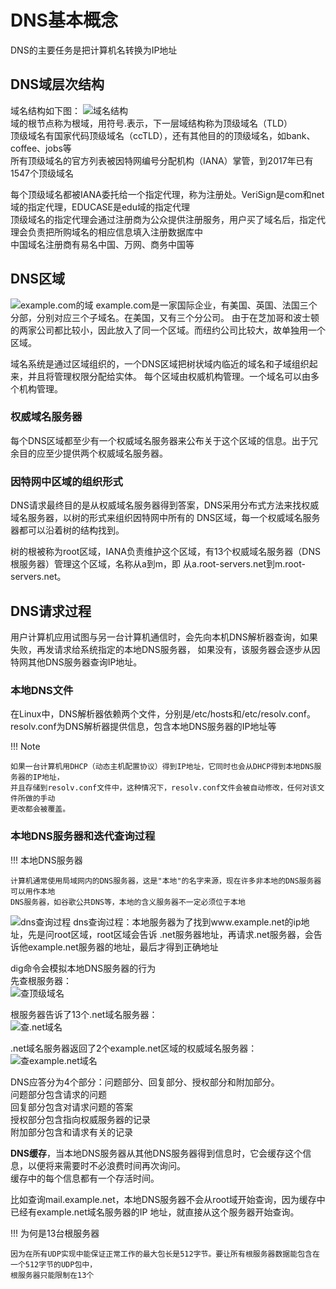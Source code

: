 # DNS基本概念

DNS的主要任务是把计算机名转换为IP地址

## DNS域层次结构

域名结构如下图：
![域名结构](../img/dns-struct.png)  
域的根节点称为根域，用符号.表示，下一层域结构称为顶级域名（TLD）  
顶级域名有国家代码顶级域名（ccTLD），还有其他目的的顶级域名，如bank、coffee、jobs等  
所有顶级域名的官方列表被因特网编号分配机构（IANA）掌管，到2017年已有1547个顶级域名  

每个顶级域名都被IANA委托给一个指定代理，称为注册处。VeriSign是com和net域的指定代理，EDUCASE是edu域的指定代理  
顶级域名的指定代理会通过注册商为公众提供注册服务，用户买了域名后，指定代理会负责把所购域名的相应信息填入注册数据库中  
中国域名注册商有易名中国、万网、商务中国等  

## DNS区域

![example.com的域](../img/dns-zones.png)
example.com是一家国际企业，有美国、英国、法国三个分部，分别对应三个子域名。在美国，又有三个分公司。
由于在芝加哥和波士顿的两家公司都比较小，因此放入了同一个区域。而纽约公司比较大，故单独用一个区域。

域名系统是通过区域组织的，一个DNS区域把树状域内临近的域名和子域组织起来，并且将管理权限分配给实体。
每个区域由权威机构管理。一个域名可以由多个机构管理。

### 权威域名服务器

每个DNS区域都至少有一个权威域名服务器来公布关于这个区域的信息。出于冗余目的应至少提供两个权威域名服务器。

### 因特网中区域的组织形式

DNS请求最终目的是从权威域名服务器得到答案，DNS采用分布式方法来找权威域名服务器，以树的形式来组织因特网中所有的
DNS区域，每一个权威域名服务器都可以沿着树的结构找到。

树的根被称为root区域，IANA负责维护这个区域，有13个权威域名服务器（DNS根服务器）管理这个区域，名称从a到m，即
从a.root-servers.net到m.root-servers.net。

## DNS请求过程

用户计算机应用试图与另一台计算机通信时，会先向本机DNS解析器查询，如果失败，再发请求给系统指定的本地DNS服务器，
如果没有，该服务器会逐步从因特网其他DNS服务器查询IP地址。

### 本地DNS文件

在Linux中，DNS解析器依赖两个文件，分别是/etc/hosts和/etc/resolv.conf。  
resolv.conf为DNS解析器提供信息，包含本地DNS服务器的IP地址等

!!! Note

    如果一台计算机用DHCP（动态主机配置协议）得到IP地址，它同时也会从DHCP得到本地DNS服务器的IP地址，
    并且存储到resolv.conf文件中，这种情况下，resolv.conf文件会被自动修改，任何对该文件所做的手动
    更改都会被覆盖。

### 本地DNS服务器和迭代查询过程

!!! 本地DNS服务器

    计算机通常使用局域网内的DNS服务器，这是"本地"的名字来源，现在许多非本地的DNS服务器可以用作本地
    DNS服务器，如谷歌公共DNS等，本地的含义服务器不一定必须位于本地

![dns查询过程](../img/dns-query.png)
dns查询过程：本地服务器为了找到www.example.net的ip地址，先是问root区域，root区域会告诉
.net服务器地址，再请求.net服务器，会告诉他example.net服务器的地址，最后才得到正确地址 

dig命令会模拟本地DNS服务器的行为  
先查根服务器：  
![查顶级域名](../img/dns-query-ip1.png)

根服务器告诉了13个.net域名服务器：  
![查.net域名](../img/dns-query-ip2.png)

.net域名服务器返回了2个example.net区域的权威域名服务器：  
![查example.net域名](../img/dns-query-ip3.png)

DNS应答分为4个部分：问题部分、回复部分、授权部分和附加部分。  
问题部分包含请求的问题  
回复部分包含对请求问题的答案  
授权部分包含指向权威服务器的记录  
附加部分包含和请求有关的记录  

**DNS缓存**，当本地DNS服务器从其他DNS服务器得到信息时，它会缓存这个信息，以便将来需要时不必浪费时间再次询问。  
缓存中的每个信息都有一个存活时间。

比如查询mail.example.net，本地DNS服务器不会从root域开始查询，因为缓存中已经有example.net域名服务器的IP
地址，就直接从这个服务器开始查询。

!!! 为何是13台根服务器

    因为在所有UDP实现中能保证正常工作的最大包长是512字节。要让所有根服务器数据能包含在一个512字节的UDP包中，
    根服务器只能限制在13个
